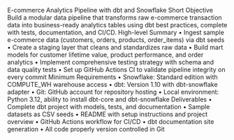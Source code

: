 E-commerce Analytics Pipeline with dbt and Snowflake
Short Objective
Build a modular data pipeline that transforms raw e-commerce transaction data into business-ready analytics tables using dbt best practices, complete with tests, documentation, and CI/CD.
High-level Summary
•	Ingest sample e-commerce data (customers, orders, products, order_items) via dbt seeds
•	Create a staging layer that cleans and standardizes raw data
•	Build mart models for customer lifetime value, product performance, and order analytics
•	Implement comprehensive testing strategy with schema and data quality tests
•	Set up GitHub Actions CI to validate pipeline integrity on every commit
Minimum Requirements
•	Snowflake: Standard edition with COMPUTE_WH warehouse access
•	dbt: Version 1.10 with dbt-snowflake adapter
•	Git: GitHub account for repository hosting
•	Local environment: Python 3.12, ability to install dbt-core and dbt-snowflake
Deliverables
•	Complete dbt project with models, tests, and documentation
•	Sample datasets as CSV seeds
•	README with setup instructions and project overview
•	GitHub Actions workflow for CI/CD
•	dbt documentation site generation
•	All code properly version controlled in Git


















